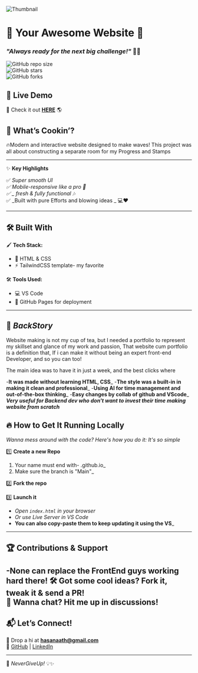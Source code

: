 ![Thumbnail](https://via.placeholder.com/1200x600.png?text=Your+Website+Thumbnail)  

# 🌟 **Your Awesome Website** 🌟  
### _"Always ready for the next big challenge!"_ 🚀🔥  

![GitHub repo size](https://img.shields.io/github/repo-size/yourusername/reponame?color=blue&label=Repo%20Size)  
![GitHub stars](https://img.shields.io/github/stars/yourusername/reponame?style=social)  
![GitHub forks](https://img.shields.io/github/forks/yourusername/reponame?style=social)  

## 🎯 **Live Demo**  
👀 Check it out **[HERE](your-live-link)** 🌎  

## 🎨 **What’s Cookin’?**  
🔥Modern and interactive website designed to make waves! 
This project was all about constructing a separate room for my Progress and Stamps

---

✨ **Key Highlights** 

✅ _Super smooth UI   
✅ _Mobile-responsive like a pro_ 📱  
✅ _ fresh & fully functional_ 🎶  
✅ _Built with pure Efforts and blowing ideas _ 💻❤️

---  

## 🛠 **Built With**  
🖌 **Tech Stack:**  
- 🎨 HTML & CSS  
- ⚡ TailwindCSS template- my favorite 


🛠 **Tools Used:**  
- 💻 VS Code 
- 🚀 GitHub Pages for deployment  

---  

## 📸 *BackStory*
Website making is not my cup of tea, but I needed a portfolio to represent my skillset
and glance of my work and passion, That website cum portfolio is a definition that, If i can 
make it without being an expert front-end Developer, and so you can too!

The main idea was to have it in just a week, and the best clicks where

-**It was made without learning HTML, CSS**_
-**The style was a built-in in making it clean and professional**_
-**Using AI for time management and out-of-the-box thinking**_
-**Easy changes by collab of github and VScode**_
_**Very useful for Backend dev who don't want to invest their time making website from scratch**_

## 🔥 **How to Get It Running Locally**  
_Wanna mess around with the code? Here's how you do it: It's so simple_  

1️⃣ **Create a new Repo**  
1. Your name must end with- .github.io_
2. Make sure the branch is "Main"_

2️⃣ **Fork the repo**  

3️⃣ **Launch it**  
- _Open `index.html` in your browser_
- _Or use Live Server in VS Code_
- **You can also copy-paste them to keep updating it using the VS**_
---  

## 🏆 **Contributions & Support**  
-None can replace the FrontEnd guys working hard there! 
🛠 Got some cool ideas? Fork it, tweak it & send a PR!  
💬 Wanna chat? Hit me up in discussions!  
---  

## 📬 **Let’s Connect!**  
💌 Drop a hi at **hasanaath@gmail.com**  
🔗 [GitHub](https://github.com/yourusername) | [LinkedIn](https://linkedin.com/in/yourprofile)  

---  

🚀 _NeverGiveUp!_ 💡✨  
